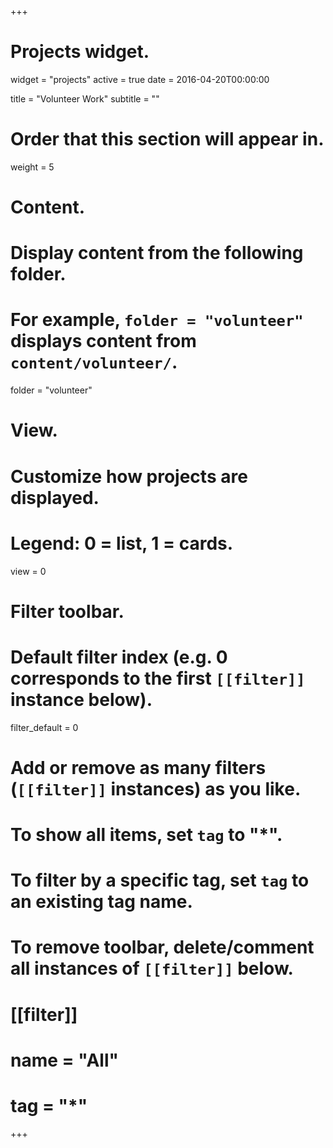 +++
# Projects widget.
widget = "projects"
active = true
date = 2016-04-20T00:00:00

title = "Volunteer Work"
subtitle = ""

# Order that this section will appear in.
weight = 5

# Content.
# Display content from the following folder.
# For example, `folder = "volunteer"` displays content from `content/volunteer/`.
folder = "volunteer"

# View.
# Customize how projects are displayed.
# Legend: 0 = list, 1 = cards.
view = 0

# Filter toolbar.

# Default filter index (e.g. 0 corresponds to the first `[[filter]]` instance below).
filter_default = 0

# Add or remove as many filters (`[[filter]]` instances) as you like.
# To show all items, set `tag` to "*".
# To filter by a specific tag, set `tag` to an existing tag name.
# To remove toolbar, delete/comment all instances of `[[filter]]` below.
# [[filter]]
#   name = "All"
#   tag = "*"


+++

